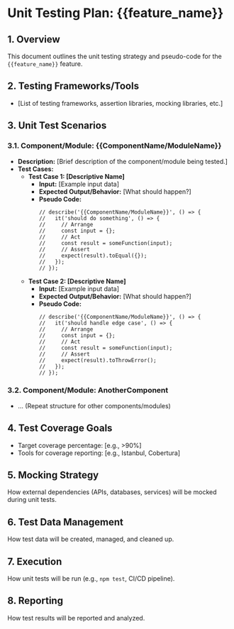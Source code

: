 # Unit Testing Plan: {{feature_name}}

## 1. Overview
This document outlines the unit testing strategy and pseudo-code for the `{{feature_name}}` feature.

## 2. Testing Frameworks/Tools
- [List of testing frameworks, assertion libraries, mocking libraries, etc.]

## 3. Unit Test Scenarios

### 3.1. Component/Module: {{ComponentName/ModuleName}}
- **Description:** [Brief description of the component/module being tested.]
- **Test Cases:**
  - **Test Case 1: [Descriptive Name]**
    - **Input:** [Example input data]
    - **Expected Output/Behavior:** [What should happen?]
    - **Pseudo Code:**
      ```
      // describe('{{ComponentName/ModuleName}}', () => {
      //   it('should do something', () => {
      //     // Arrange
      //     const input = {};
      //     // Act
      //     const result = someFunction(input);
      //     // Assert
      //     expect(result).toEqual({});
      //   });
      // });
      ```
  - **Test Case 2: [Descriptive Name]**
    - **Input:** [Example input data]
    - **Expected Output/Behavior:** [What should happen?]
    - **Pseudo Code:**
      ```
      // describe('{{ComponentName/ModuleName}}', () => {
      //   it('should handle edge case', () => {
      //     // Arrange
      //     const input = {};
      //     // Act
      //     const result = someFunction(input);
      //     // Assert
      //     expect(result).toThrowError();
      //   });
      // });
      ```

### 3.2. Component/Module: AnotherComponent
- ... (Repeat structure for other components/modules)

## 4. Test Coverage Goals
- Target coverage percentage: [e.g., >90%]
- Tools for coverage reporting: [e.g., Istanbul, Cobertura]

## 5. Mocking Strategy
How external dependencies (APIs, databases, services) will be mocked during unit tests.

## 6. Test Data Management
How test data will be created, managed, and cleaned up.

## 7. Execution
How unit tests will be run (e.g., `npm test`, CI/CD pipeline).

## 8. Reporting
How test results will be reported and analyzed.
